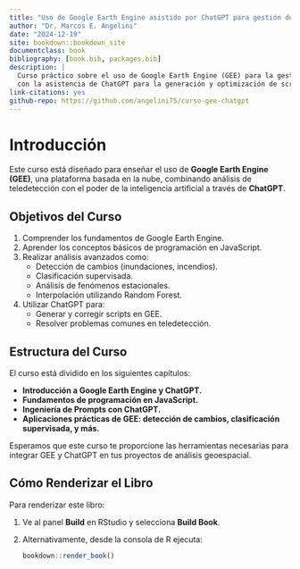 ```yaml
---
title: "Uso de Google Earth Engine asistido por ChatGPT para gestión de Recursos Naturales"
author: "Dr. Marcos E. Angelini"
date: "2024-12-19"
site: bookdown::bookdown_site
documentclass: book
bibliography: [book.bib, packages.bib]
description: |
  Curso práctico sobre el uso de Google Earth Engine (GEE) para la gestión de recursos naturales,
  con la asistencia de ChatGPT para la generación y optimización de scripts en JavaScript.
link-citations: yes
github-repo: https://github.com/angelini75/curso-gee-chatgpt
---
```


# Introducción

Este curso está diseñado para enseñar el uso de **Google Earth Engine (GEE)**, una plataforma basada en la nube, combinando análisis de teledetección con el poder de la inteligencia artificial a través de **ChatGPT**. 

## Objetivos del Curso

1. Comprender los fundamentos de Google Earth Engine.
2. Aprender los conceptos básicos de programación en JavaScript.
3. Realizar análisis avanzados como:
   - Detección de cambios (inundaciones, incendios).
   - Clasificación supervisada.
   - Análisis de fenómenos estacionales.
   - Interpolación utilizando Random Forest.
4. Utilizar ChatGPT para:
   - Generar y corregir scripts en GEE.
   - Resolver problemas comunes en teledetección.

## Estructura del Curso

El curso está dividido en los siguientes capítulos:
- **Introducción a Google Earth Engine y ChatGPT.**
- **Fundamentos de programación en JavaScript.**
- **Ingeniería de Prompts con ChatGPT.**
- **Aplicaciones prácticas de GEE: detección de cambios, clasificación supervisada, y más.**

Esperamos que este curso te proporcione las herramientas necesarias para integrar GEE y ChatGPT en tus proyectos de análisis geoespacial.

## Cómo Renderizar el Libro

Para renderizar este libro:
1. Ve al panel **Build** en RStudio y selecciona **Build Book**.
2. Alternativamente, desde la consola de R ejecuta:
   
   ``` r
   bookdown::render_book()
   ```
